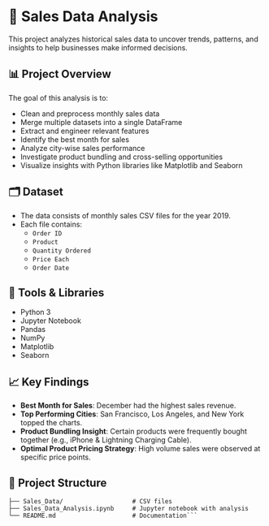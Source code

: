 # 🛒 Sales Data Analysis

This project analyzes historical sales data to uncover trends, patterns, and insights to help businesses make informed decisions.

## 📊 Project Overview

The goal of this analysis is to:

- Clean and preprocess monthly sales data
- Merge multiple datasets into a single DataFrame
- Extract and engineer relevant features
- Identify the best month for sales
- Analyze city-wise sales performance
- Investigate product bundling and cross-selling opportunities
- Visualize insights with Python libraries like Matplotlib and Seaborn

## 🗂️ Dataset

- The data consists of monthly sales CSV files for the year 2019.
- Each file contains:
  - `Order ID`
  - `Product`
  - `Quantity Ordered`
  - `Price Each`
  - `Order Date`

## 🧰 Tools & Libraries

- Python 3
- Jupyter Notebook
- Pandas
- NumPy
- Matplotlib
- Seaborn

## 📈 Key Findings

- **Best Month for Sales**: December had the highest sales revenue.
- **Top Performing Cities**: San Francisco, Los Angeles, and New York topped the charts.
- **Product Bundling Insight**: Certain products were frequently bought together (e.g., iPhone & Lightning Charging Cable).
- **Optimal Product Pricing Strategy**: High volume sales were observed at specific price points.

## 📁 Project Structure

```Sales_Data_Analysis/
├── Sales_Data/                   # CSV files
├── Sales_Data_Analysis.ipynb     # Jupyter notebook with analysis
└── README.md                     # Documentation```


